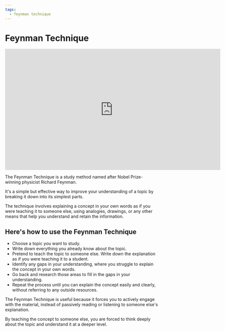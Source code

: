 ```yaml
---
tags:
  - feynman technique
---
```

# Feynman Technique

<iframe width="710" height="399" src="https://www.youtube.com/embed/P1ww1IXRfTA" title="The complete FUN TO IMAGINE with Richard Feynman" frameborder="0" allow="accelerometer; autoplay; clipboard-write; encrypted-media; gyroscope; picture-in-picture; web-share" allowfullscreen></iframe>

The Feynman Technique is a study method named after Nobel Prize-winning physicist Richard Feynman.

It's a simple but effective way to improve your understanding of a topic by breaking it down into its simplest parts.

The technique involves explaining a concept in your own words as if you were teaching it to someone else, using analogies, drawings, or any other means that help you understand and retain the information.

## Here's how to use the Feynman Technique

- Choose a topic you want to study.
- Write down everything you already know about the topic.
- Pretend to teach the topic to someone else. Write down the explanation as if you were teaching it to a student.
- Identify any gaps in your understanding, where you struggle to explain the concept in your own words.
- Go back and research those areas to fill in the gaps in your understanding.
- Repeat the process until you can explain the concept easily and clearly, without referring to any outside resources.

The Feynman Technique is useful because it forces you to actively engage with the material, instead of passively reading or listening to someone else's explanation.

By teaching the concept to someone else, you are forced to think deeply about the topic and understand it at a deeper level.
